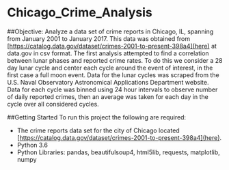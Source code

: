 # Chicago_Crime_Analysis

##Objective:
Analyze a data set of crime reports in Chicago, IL, spanning from January 2001 to January 2017.  This data was obtained from [https://catalog.data.gov/dataset/crimes-2001-to-present-398a4](here) at data.gov in csv format. The first analysis attempted to find a correlation between lunar phases and reported crime rates. To do this we consider a 28 day lunar cycle and center each cycle around the event of interest, in the first case a full moon event. Data for the lunar cycles was scraped from the U.S. Naval Observatory Astronomical Applications Department website. Data for each cycle was binned using 24 hour intervals to observe number of daily reported crimes, then an average was taken for each day in the cycle over all considered cycles.

##Getting Started
To run this project the following are required:
* The crime reports data set for the city of Chicago located [https://catalog.data.gov/dataset/crimes-2001-to-present-398a4](here).
* Python 3.6
* Python Libraries: pandas, beautifulsoup4, html5lib, requests, matplotlib, numpy

